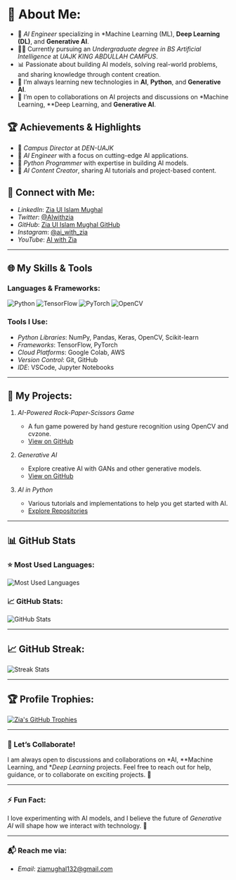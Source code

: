 # 💫 About Me:
- 🔬 *AI Engineer* specializing in *Machine Learning (ML), **Deep Learning (DL)**, and **Generative AI**.
- 🧑‍🎓 Currently pursuing an *Undergraduate degree in BS Artificial Intelligence* at *UAJK KING ABDULLAH CAMPUS*.
- 📊 Passionate about building AI models, solving real-world problems, and sharing knowledge through content creation.
- 🌱 I’m always learning new technologies in **AI**, **Python**, and **Generative AI**.
- 🤝 I’m open to collaborations on AI projects and discussions on *Machine Learning, **Deep Learning, and **Generative AI**.

## 🏆 Achievements & Highlights
- 🏅 *Campus Director* at *DEN-UAJK*
- 🌟 *AI Engineer* with a focus on cutting-edge AI applications.
- 🐍 *Python Programmer* with expertise in building AI models.
- 🎥 *AI Content Creator*, sharing AI tutorials and project-based content.


## 🎯 Connect with Me:
- *LinkedIn*: [Zia Ul Islam Mughal](https://www.linkedin.com/in/ziaulislammughal)
- *Twitter*: [@AIwithzia](https://twitter.com/AIwithzia)
- *GitHub*: [Zia Ul Islam Mughal GitHub](https://github.com/ziaulislammughal)
- *Instagram*: [@ai_with_zia](https://www.instagram.com/ai_with_zia)
- *YouTube*: [AI with Zia](https://www.youtube.com/@AIwithzia)

---

## 🌐 My Skills & Tools
### Languages & Frameworks:
![Python](https://img.shields.io/badge/Python-3.8%20-%231573B6?logo=python&logoColor=white) 
![TensorFlow](https://img.shields.io/badge/TensorFlow-2.0%20-%23FF6F00?logo=tensorflow&logoColor=white) 
![PyTorch](https://img.shields.io/badge/PyTorch-1.12%20-%23EE4C2C?logo=pytorch&logoColor=white)
![OpenCV](https://img.shields.io/badge/OpenCV%20-%23AA0000?logo=opencv&logoColor=white)

### Tools I Use:
- *Python Libraries*: NumPy, Pandas, Keras, OpenCV, Scikit-learn
- *Frameworks*: TensorFlow, PyTorch
- *Cloud Platforms*: Google Colab, AWS
- *Version Control*: Git, GitHub
- *IDE*: VSCode, Jupyter Notebooks

---

## 🚀 My Projects:
1. *AI-Powered Rock-Paper-Scissors Game*  
   - A fun game powered by hand gesture recognition using OpenCV and cvzone.
   - [View on GitHub](https://github.com/ziaulislammughal/AI-Powered-Rock-Paper-Scissor-Game)

2. *Generative AI*  
   - Explore creative AI with GANs and other generative models.
   - [View on GitHub](https://github.com/ziaulislammughal/Generative_AI)

3. *AI in Python*  
   - Various tutorials and implementations to help you get started with AI.
   - [Explore Repositories](https://github.com/ziaulislammughal?tab=repositories)

---

## 📊 GitHub Stats

### ⭐ Most Used Languages:
![Most Used Languages](https://github-readme-stats.vercel.app/api/top-langs/?username=ziaulislammughal&layout=compact&theme=transparent)

### 📈 GitHub Stats:
![GitHub Stats](https://github-readme-stats.vercel.app/api?username=ziaulislammughal&show_icons=true&locale=en&theme=transparent)

---

## 📈 GitHub Streak:
![Streak Stats](https://github-readme-streak-stats.herokuapp.com/?user=ziaulislammughal&theme=transparent)

---

## 🏆 Profile Trophies:
[![Zia's GitHub Trophies](https://github-profile-trophy.vercel.app/?username=ziaulislammughal&theme=radical&margin-w=15&margin-h=15)](https://github.com/ziaulislammughal)

---

### 💬 Let’s Collaborate!
I am always open to discussions and collaborations on *AI, **Machine Learning, and **Deep Learning* projects. Feel free to reach out for help, guidance, or to collaborate on exciting projects. 🚀

---

### ⚡ Fun Fact:
I love experimenting with AI models, and I believe the future of *Generative AI* will shape how we interact with technology. 🔮

---

### 📬 Reach me via:
- *Email*: [ziamughal132@gmail.com](mailto:ziamughal132@gmail.com)
